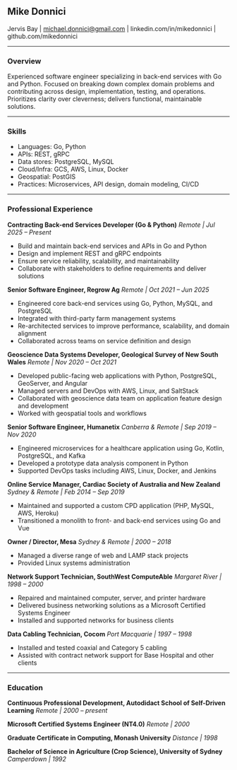 ## Mike Donnici

Jervis Bay | michael.donnici@gmail.com | linkedin.com/in/mikedonnici | github.com/mikedonnici

---

### Overview

Experienced software engineer specializing in back-end services with Go and Python. Focused on breaking down complex domain problems and contributing across design, implementation, testing, and operations. Prioritizes clarity over cleverness; delivers functional, maintainable solutions.

---
### Skills

- Languages: Go, Python
- APIs: REST, gRPC
- Data stores: PostgreSQL, MySQL
- Cloud/Infra: GCS, AWS, Linux, Docker
- Geospatial: PostGIS
- Practices: Microservices, API design, domain modeling, CI/CD

---


### Professional Experience

**Contracting Back-end Services Developer (Go & Python)**
*Remote | Jul 2025 – Present*

- Build and maintain back-end services and APIs in Go and Python
- Design and implement REST and gRPC endpoints
- Ensure service reliability, scalability, and maintainability
- Collaborate with stakeholders to define requirements and deliver solutions

**Senior Software Engineer, Regrow Ag**
*Remote | Oct 2021 – Jun 2025*

- Engineered core back-end services using Go, Python, MySQL, and PostgreSQL
- Integrated with third-party farm management systems
- Re-architected services to improve performance, scalability, and domain alignment
- Collaborated across teams on service definition and design

**Geoscience Data Systems Developer, Geological Survey of New South Wales**
*Remote | Nov 2020 – Oct 2021*

- Developed public-facing web applications with Python, PostgreSQL, GeoServer, and Angular
- Managed servers and DevOps with AWS, Linux, and SaltStack
- Collaborated with geoscience data team on application feature design and development
- Worked with geospatial tools and workflows

**Senior Software Engineer, Humanetix**
*Canberra & Remote | Sep 2019 – Nov 2020*

- Engineered microservices for a healthcare application using Go, Kotlin, PostgreSQL, and Kafka
- Developed a prototype data analysis component in Python
- Supported DevOps tasks including AWS, Linux, Docker, and Jenkins

**Online Service Manager, Cardiac Society of Australia and New Zealand**
*Sydney & Remote | Feb 2014 – Sep 2019*

- Maintained and supported a custom CPD application (PHP, MySQL, AWS, Heroku)
- Transitioned a monolith to front- and back-end services using Go and Vue

**Owner / Director, Mesa**
*Sydney & Remote | 2000 – 2018*

- Managed a diverse range of web and LAMP stack projects
- Provided Linux systems administration

**Network Support Technician, SouthWest ComputeAble**
*Margaret River | 1998 – 2000*

- Repaired and maintained computer, server, and printer hardware
- Delivered business networking solutions as a Microsoft Certified Systems Engineer
- Installed and supported networks for business clients

**Data Cabling Technician, Cocom**
*Port Macquarie | 1997 – 1998*

- Installed and tested coaxial and Category 5 cabling
- Assisted with contract network support for Base Hospital and other clients

---

### Education

**Continuous Professional Development, Autodidact School of Self-Driven Learning**
*Remote | 2000 – present*

**Microsoft Certified Systems Engineer (NT4.0)**
*Remote | 2000*

**Graduate Certificate in Computing, Monash University**
*Distance | 1998*

**Bachelor of Science in Agriculture (Crop Science), University of Sydney**
*Camperdown | 1992*
